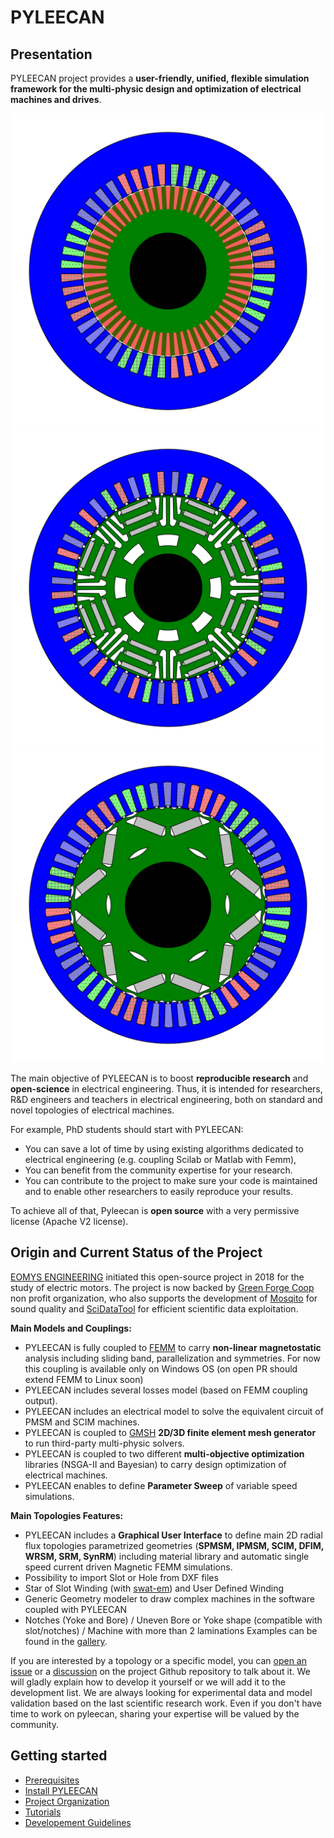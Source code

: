 PYLEECAN
========

Presentation
------------

PYLEECAN project provides a **user-friendly, unified, flexible simulation framework for the multi-physic design and optimization of electrical machines and drives**.

![](_static/Topology/Audi_eTron.svg)
![](_static/Topology/Jaguar_I_Pace.svg)
![](_static/Topology/Tesla_model_3.svg)

The main objective of PYLEECAN is to boost **reproducible research** and **open-science** in electrical engineering. Thus, it is intended for researchers, R&D engineers and teachers in electrical engineering, both on standard and novel topologies of electrical machines. 

For example, PhD students should start with PYLEECAN:

- You can save a lot of time by using existing algorithms dedicated to electrical engineering (e.g. coupling Scilab or Matlab with Femm),
- You can benefit from the community expertise for your research.
- You can contribute to the project to make sure your code is maintained and to enable other researchers to easily reproduce your results.

To achieve all of that, Pyleecan is **open source** with a very permissive license (Apache V2 license).

Origin and Current Status of the Project
----------------------------------------
[EOMYS ENGINEERING](https://eomys.com/?lang=en) initiated this open-source project in 2018 for the study of electric motors. The project is now backed by [Green Forge Coop](https://www.linkedin.com/company/greenforgecoop/) non profit organization, who also supports the development of [Mosqito](https://github.com/Eomys/MoSQITo) for sound quality and [SciDataTool](https://github.com/Eomys/SciDataTool) for efficient scientific data exploitation. 

**Main Models and Couplings:**

- PYLEECAN is fully coupled to [FEMM](http://www.femm.info) to carry **non-linear magnetostatic** analysis including sliding band, parallelization and symmetries. For now this coupling is available only on Windows OS (on open PR should extend FEMM to Linux soon)
- PYLEECAN includes several losses model (based on FEMM coupling output).
- PYLEECAN includes an electrical model to solve the equivalent circuit of PMSM and SCIM machines.
- PYLEECAN is coupled to [GMSH](http://gmsh.info/) **2D/3D finite element mesh generator** to run third-party multi-physic solvers. 
- PYLEECAN is coupled to two different **multi-objective optimization** libraries  (NSGA-II and Bayesian) to carry design optimization of electrical machines.
- PYLEECAN enables to define **Parameter Sweep** of variable speed simulations.

**Main Topologies Features:**

- PYLEECAN includes a **Graphical User Interface** to define main 2D radial flux topologies parametrized geometries (**SPMSM, IPMSM, SCIM, DFIM, WRSM, SRM, SynRM**) including material library and automatic single speed current driven Magnetic FEMM simulations.
- Possibility to import Slot or Hole from DXF files
- Star of Slot Winding (with [swat-em](https://swat-em.readthedocs.io/en/latest/)) and User Defined Winding
- Generic Geometry modeler to draw complex machines in the software coupled with PYLEECAN
- Notches (Yoke and Bore) / Uneven Bore or Yoke shape (compatible with slot/notches) / Machine with more than 2 laminations
Examples can be found in the [gallery](https://pyleecan.org/gallery.html).

If you are interested by a topology or a specific model, you can [open an issue](https://github.com/Eomys/pyleecan/issues) or a [discussion](https://github.com/Eomys/pyleecan/discussions) on the project Github repository to talk about it. We will gladly explain how to develop it yourself or we will add it to the development list. We are always looking for experimental data and model validation based on the last scientific research work. 
Even if you don't have time to work on pyleecan, sharing your expertise will be valued by the community. 

Getting started
---------------

- [Prerequisites](prerequisite.md)
- [Install PYLEECAN](get.pyleecan.md)
- [Project Organization](project.organization.md)
- [Tutorials](tutorials.md)
- [Developement Guidelines](development.md)
